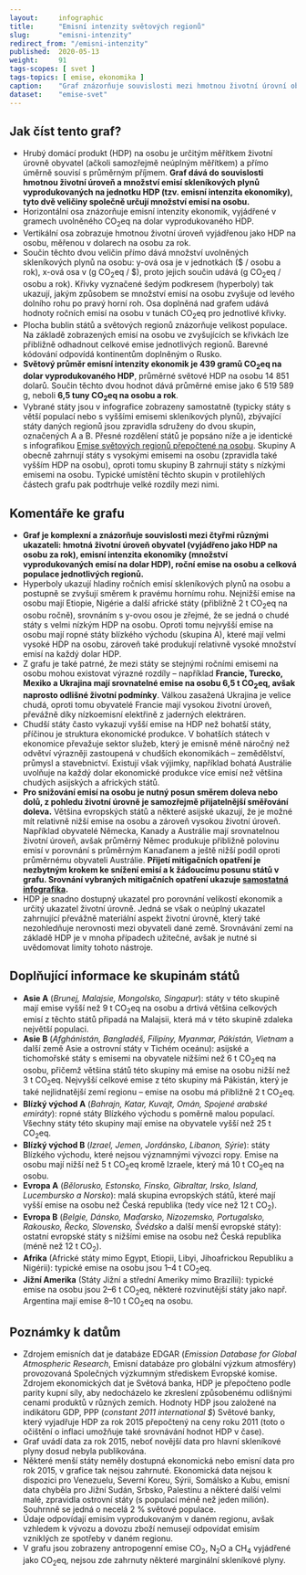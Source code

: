 ```yaml
---
layout:     infographic
title:      "Emisní intenzity světových regionů"
slug:       "emisni-intenzity"
redirect_from: "/emisni-intenzity"
published:  2020-05-13
weight:     91
tags-scopes: [ svet ]
tags-topics: [ emise, ekonomika ]
caption:    "Graf znázorňuje souvislosti mezi hmotnou životní úrovní obyvatel, emisní intenzitou ekonomik a ročními emisemi na osobu vybraných zemí a světových regionů."
dataset:    "emise-svet"
---
```


## Jak číst tento graf?

* Hrubý domácí produkt (HDP) na osobu je určitým měřítkem životní úrovně obyvatel (ačkoli samozřejmě neúplným měřítkem) a přímo úměrně souvisí s průměrným příjmem. **Graf dává do souvislosti hmotnou životní úroveň a množství emisí <glossary id="antropogennisklenikoveplyny">skleníkových plynů</glossary> vyprodukovaných na jednotku HDP (tzv. <glossary id="emisniintenzitaekonomiky">emisní intenzita ekonomiky</glossary>), tyto dvě veličiny společně určují množství emisí na osobu.**
* Horizontální osa znázorňuje emisní intenzity ekonomik, vyjádřené v gramech uvolněného <glossary id="co2eq">CO<sub>2</sub>eq</glossary> na dolar vyprodukovaného HDP.
* Vertikální osa zobrazuje hmotnou životní úroveň vyjádřenou jako HDP na osobu, měřenou v dolarech na osobu za rok.
* Součin těchto dvou veličin přímo dává množství uvolněných skleníkových plynů na osobu: y-ová osa je v jednotkách ($ / osobu a rok), x-ová osa v (g CO<sub>2</sub>eq / $), proto jejich součin udává (g CO<sub>2</sub>eq / osobu a rok). Křivky vyznačené šedým podkresem (hyperboly) tak ukazují, jakým způsobem se množství emisí na osobu zvyšuje od levého dolního rohu po pravý horní roh. Osa doplněná nad grafem udává hodnoty ročních emisí na osobu v tunách CO<sub>2</sub>eq pro jednotlivé křivky.
* Plocha bublin států a světových regionů znázorňuje velikost populace. Na základě zobrazených emisí na osobu ve zvyšujících se křivkách lze přibližně odhadnout celkové emise jednotlivých regionů. Barevné kódování odpovídá kontinentům doplněným o Rusko.
* **Světový průměr emisní intenzity ekonomik je 439 gramů CO<sub>2</sub>eq na dolar vyprodukovaného HDP**, průměrné světové HDP na osobu 14 851 dolarů. Součin těchto dvou hodnot dává průměrné emise jako 6 519 589 g, neboli **6,5 tuny CO<sub>2</sub>eq na osobu a rok**.
* Vybrané státy jsou v infografice zobrazeny samostatně (typicky státy s větší populací nebo s vyššími emisemi skleníkových plynů), zbývající státy daných regionů jsou zpravidla sdruženy do dvou skupin, označených A a B. Přesné rozdělení států je popsáno níže a je identické s infografikou [Emise světových regionů přepočtené na osobu](/infografiky/emise-svet-na-osobu). Skupiny A obecně zahrnují státy s vysokými emisemi na osobu (zpravidla také vyšším HDP na osobu), oproti tomu skupiny B zahrnují státy s nízkými emisemi na osobu. Typické umístění těchto skupin v protilehlých částech grafu pak podtrhuje velké rozdíly mezi nimi.

## Komentáře ke grafu

* **Graf je komplexní a znázorňuje souvislosti mezi čtyřmi různými ukazateli: hmotná životní úroveň obyvatel (vyjádřeno jako HDP na osobu za rok), emisní intenzita ekonomiky (množství vyprodukovaných emisí na dolar HDP), roční emise na osobu a celková populace jednotlivých regionů.**
* Hyperboly ukazují hladiny ročních emisí skleníkových plynů na osobu a postupně se zvyšují směrem k pravému hornímu rohu. Nejnižší emise na osobu mají Etiopie, Nigérie a další africké státy (přibližně 2 t CO<sub>2</sub>eq na osobu ročně), srovnáním s y-ovou osou je zřejmé, že se jedná o chudé státy s velmi nízkým HDP na osobu. Oproti tomu nejvyšší emise na osobu mají ropné státy blízkého východu (skupina A), které mají velmi vysoké HDP na osobu, zároveň také produkují relativně vysoké množství emisí na každý dolar HDP.
* Z grafu je také patrné, že mezi státy se stejnými ročními emisemi na osobu mohou existovat výrazné rozdíly – například **Francie, Turecko, Mexiko a Ukrajina mají srovnatelné emise na osobu 6,5 t CO<sub>2</sub>eq, avšak naprosto odlišné životní podmínky**. Válkou zasažená Ukrajina je velice chudá, oproti tomu obyvatelé Francie mají vysokou životní úroveň, převážně díky nízkoemisní elektřině z jaderných elektráren.
* Chudší státy často vykazují vyšší emise na HDP než bohatší státy, příčinou je struktura ekonomické produkce. V bohatších státech v ekonomice převažuje sektor služeb, který je emisně méně náročný než odvětví výrazněji zastoupená v chudších ekonomikách – zemědělství, průmysl a stavebnictví. Existují však výjimky, například bohatá Austrálie uvolňuje na každý dolar ekonomické produkce více emisí než většina chudých asijských a afrických států.
* **Pro snižování emisí na osobu je nutný posun směrem doleva nebo dolů, z pohledu životní úrovně je samozřejmě přijatelnější směřování doleva.** Většina evropských států a některé asijské ukazují, že je možné mít relativně nižší emise na osobu a zároveň vysokou životní úroveň. Například obyvatelé Německa, Kanady a Austrálie mají srovnatelnou životní úroveň, avšak průměrný Němec produkuje přibližně polovinu emisí v porovnání s průměrným Kanaďanem a ještě nižší podíl oproti průměrnému obyvateli Austrálie. **Přijetí <glossary id="mitigace">mitigačních opatření</glossary> je nezbytným krokem ke snížení emisí a k žádoucímu posunu států v grafu. Srovnání vybraných mitigačních opatření ukazuje [samostatná infografika](/infografiky/mitigacni-opatreni-mmf).**
* HDP je snadno dostupný ukazatel pro porovnání velikostí ekonomik a určitý ukazatel životní úrovně. Jedná se však o neúplný ukazatel zahrnující převážně materiální aspekt životní úrovně, který také nezohledňuje nerovnosti mezi obyvateli dané země. Srovnávání zemí na základě HDP je v mnoha případech užitečné, avšak je nutné si uvědomovat limity tohoto nástroje.

## Doplňující informace ke skupinám států

* __Asie A__ (*Brunej, Malajsie, Mongolsko, Singapur*): státy v této skupině mají emise vyšší než 9 t CO<sub>2</sub>eq na osobu a drtivá většina celkových emisí z těchto států připadá na Malajsii, která má v této skupině zdaleka největší populaci.
* __Asie B__ (*Afghánistán, Bangladéš, Filipíny, Myanmar, Pákistán, Vietnam* a další země Asie a ostrovní státy v Tichém oceánu): asijské a tichomořské státy s emisemi na obyvatele nižšími než 6 t CO<sub>2</sub>eq na osobu, přičemž většina států této skupiny má emise na osobu nižší než 3 t CO<sub>2</sub>eq. Nejvyšší celkové emise z této skupiny má Pákistán, který je také nejlidnatější zemí regionu – emise na osobu má přibližně 2 t CO<sub>2</sub>eq.
* __Blízký východ A__ (*Bahrajn, Katar, Kuvajt, Omán, Spojené arabské emiráty*): ropné státy Blízkého východu s poměrně malou populací. Všechny státy této skupiny mají emise na obyvatele vyšší než 25 t CO<sub>2</sub>eq.
* __Blízký východ B__ (*Izrael, Jemen, Jordánsko, Libanon, Sýrie*): státy Blízkého východu, které nejsou významnými vývozci ropy. Emise na osobu mají nižší než 5 t CO<sub>2</sub>eq kromě Izraele, který má 10 t CO<sub>2</sub>eq na osobu.
* __Evropa A__ (*Bělorusko, Estonsko, Finsko, Gibraltar, Irsko, Island, Lucembursko a Norsko*): malá skupina evropských států, které mají vyšší emise na osobu než Česká republika (tedy více než 12 t CO<sub>2</sub>).
* __Evropa B__ (*Belgie, Dánsko, Maďarsko, Nizozemsko, Portugalsko, Rakousko, Řecko, Slovensko, Švédsko* a další menší evropské státy): ostatní evropské státy s nižšími emise na osobu než Česká republika (méně než 12 t CO<sub>2</sub>).
* __Afrika__ (Africké státy mimo Egypt, Etiopii, Libyi, Jihoafrickou Republiku a Nigérii): typické emise na osobu jsou 1–4 t CO<sub>2</sub>eq.
* __Jižní Amerika__ (Státy Jižní a střední Ameriky mimo Brazílii): typické emise na osobu jsou 2–6 t CO<sub>2</sub>eq, některé rozvinutější státy jako např. Argentina mají emise 8–10 t CO<sub>2</sub>eq na osobu.

## Poznámky k datům

* Zdrojem emisních dat je databáze EDGAR (_Emission Database for Global Atmospheric Research_, Emisní databáze pro globální výzkum atmosféry) provozovaná Společných výzkumným střediskem Evropské komise. Zdrojem ekonomických dat je Světová banka, HDP je přepočteno podle parity kupní síly, aby nedocházelo ke zkreslení způsobenému odlišnými cenami produktů v různých zemích. Hodnoty HDP jsou založené na indikátoru GDP, PPP (_constant 2011 international $_) Světové banky, který vyjadřuje HDP za rok 2015 přepočtený na ceny roku 2011 (toto o očištění o inflaci umožňuje také srovnávání hodnot HDP v čase).
* Graf uvádí data za rok 2015, neboť novější data pro hlavní skleníkové plyny dosud nebyla publikována.
* Některé menší státy neměly dostupná ekonomická nebo emisní data pro rok 2015, v grafice tak nejsou zahrnuté. Ekonomická data nejsou k dispozici pro Venezuelu, Severní Koreu, Sýrii, Somálsko a Kubu, emisní data chyběla pro Jižní Sudán, Srbsko, Palestinu a některé další velmi malé, zpravidla ostrovní státy (s populací méně než jeden milión). Souhrnně se jedná o necelá 2 % světové populace.
* Údaje odpovídají emisím vyprodukovaným v daném regionu, avšak vzhledem k vývozu a dovozu zboží nemusejí odpovídat emisím vzniklých ze spotřeby v daném regionu.
* V grafu jsou zobrazeny <glossary id="antropogennisklenikoveplyny">antropogenní emise</glossary> CO<sub>2</sub>, N<sub>2</sub>O a CH<sub>4</sub> vyjádřené jako <glossary id="co2eq">CO<sub>2</sub>eq</glossary>, nejsou zde zahrnuty některé marginální skleníkové plyny.
